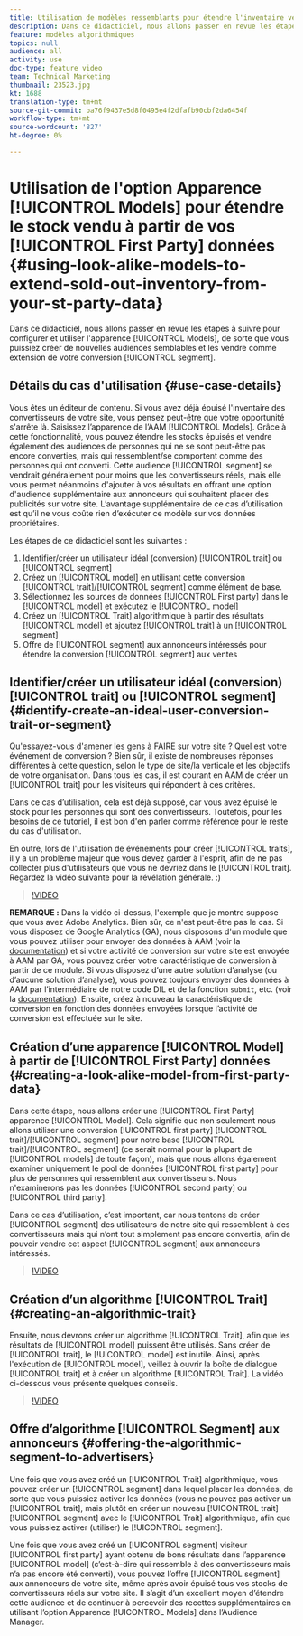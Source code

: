 ```yaml
---
title: Utilisation de modèles ressemblants pour étendre l'inventaire vendu à partir de vos données propriétaires
description: Dans ce didacticiel, nous allons passer en revue les étapes à suivre pour configurer et utiliser des modèles ressemblants à un look, de sorte que vous puissiez créer de nouvelles audiences semblables et les vendre comme une extension à votre segment de conversion.
feature: modèles algorithmiques
topics: null
audience: all
activity: use
doc-type: feature video
team: Technical Marketing
thumbnail: 23523.jpg
kt: 1688
translation-type: tm+mt
source-git-commit: ba76f9437e5d8f0495e4f2dfafb90cbf2da6454f
workflow-type: tm+mt
source-wordcount: '827'
ht-degree: 0%

---
```



# Utilisation de l&#39;option Apparence [!UICONTROL Models] pour étendre le stock vendu à partir de vos [!UICONTROL First Party] données {#using-look-alike-models-to-extend-sold-out-inventory-from-your-st-party-data}

Dans ce didacticiel, nous allons passer en revue les étapes à suivre pour configurer et utiliser l&#39;apparence [!UICONTROL Models], de sorte que vous puissiez créer de nouvelles audiences semblables et les vendre comme extension de votre conversion [!UICONTROL segment].

## Détails du cas d&#39;utilisation {#use-case-details}

Vous êtes un éditeur de contenu. Si vous avez déjà épuisé l&#39;inventaire des convertisseurs de votre site, vous pensez peut-être que votre opportunité s&#39;arrête là. Saisissez l’apparence de l’AAM [!UICONTROL Models]. Grâce à cette fonctionnalité, vous pouvez étendre les stocks épuisés et vendre également des audiences de personnes qui ne se sont peut-être pas encore converties, mais qui ressemblent/se comportent comme des personnes qui ont converti. Cette audience [!UICONTROL segment] se vendrait généralement pour moins que les convertisseurs réels, mais elle vous permet néanmoins d&#39;ajouter à vos résultats en offrant une option d&#39;audience supplémentaire aux annonceurs qui souhaitent placer des publicités sur votre site. L’avantage supplémentaire de ce cas d’utilisation est qu’il ne vous coûte rien d’exécuter ce modèle sur vos données propriétaires.

Les étapes de ce didacticiel sont les suivantes :

1. Identifier/créer un utilisateur idéal (conversion) [!UICONTROL trait] ou [!UICONTROL segment]
1. Créez un [!UICONTROL model] en utilisant cette conversion [!UICONTROL trait]/[!UICONTROL segment] comme élément de base.
1. Sélectionnez les sources de données [!UICONTROL First party] dans le [!UICONTROL model] et exécutez le [!UICONTROL model]
1. Créez un [!UICONTROL Trait] algorithmique à partir des résultats [!UICONTROL model] et ajoutez [!UICONTROL trait] à un [!UICONTROL segment]
1. Offre de [!UICONTROL segment] aux annonceurs intéressés pour étendre la conversion [!UICONTROL segment] aux ventes

## Identifier/créer un utilisateur idéal (conversion) [!UICONTROL trait] ou [!UICONTROL segment] {#identify-create-an-ideal-user-conversion-trait-or-segment}

Qu&#39;essayez-vous d&#39;amener les gens à FAIRE sur votre site ? Quel est votre événement de conversion ? Bien sûr, il existe de nombreuses réponses différentes à cette question, selon le type de site/la verticale et les objectifs de votre organisation. Dans tous les cas, il est courant en AAM de créer un [!UICONTROL trait] pour les visiteurs qui répondent à ces critères.

Dans ce cas d’utilisation, cela est déjà supposé, car vous avez épuisé le stock pour les personnes qui sont des convertisseurs. Toutefois, pour les besoins de ce tutoriel, il est bon d&#39;en parler comme référence pour le reste du cas d&#39;utilisation.

En outre, lors de l&#39;utilisation de événements pour créer [!UICONTROL traits], il y a un problème majeur que vous devez garder à l&#39;esprit, afin de ne pas collecter plus d&#39;utilisateurs que vous ne devriez dans le [!UICONTROL trait]. Regardez la vidéo suivante pour la révélation générale. :)

>[!VIDEO](https://video.tv.adobe.com/v/23431/?quality=12)

**REMARQUE :** Dans la vidéo ci-dessus, l&#39;exemple que je montre suppose que vous avez Adobe Analytics. Bien sûr, ce n&#39;est peut-être pas le cas. Si vous disposez de Google Analytics (GA), nous disposons d&#39;un module que vous pouvez utiliser pour envoyer des données à AAM (voir la [documentation](https://marketing.adobe.com/resources/help/en_US/aam/dil-google-universal-analytics.html)) et si votre activité de conversion sur votre site est envoyée à AAM par GA, vous pouvez créer votre caractéristique de conversion à partir de ce module. Si vous disposez d’une autre solution d’analyse (ou d’aucune solution d’analyse), vous pouvez toujours envoyer des données à AAM par l’intermédiaire de notre code DIL et de la fonction `submit`, etc. (voir la [documentation](https://marketing.adobe.com/resources/help/en_US/aam/c_dil.html)). Ensuite, créez à nouveau la caractéristique de conversion en fonction des données envoyées lorsque l’activité de conversion est effectuée sur le site.

## Création d’une apparence [!UICONTROL Model] à partir de [!UICONTROL First Party] données {#creating-a-look-alike-model-from-first-party-data}

Dans cette étape, nous allons créer une [!UICONTROL First Party] apparence [!UICONTROL Model]. Cela signifie que non seulement nous allons utiliser une conversion [!UICONTROL first party] [!UICONTROL trait]/[!UICONTROL segment] pour notre base [!UICONTROL trait]/[!UICONTROL segment] (ce serait normal pour la plupart de [!UICONTROL models] de toute façon), mais que nous allons également examiner uniquement le pool de données [!UICONTROL first party] pour plus de personnes qui ressemblent aux convertisseurs. Nous n&#39;examinerons pas les données [!UICONTROL second party] ou [!UICONTROL third party].

Dans ce cas d’utilisation, c’est important, car nous tentons de créer [!UICONTROL segment] des utilisateurs de notre site qui ressemblent à des convertisseurs mais qui n’ont tout simplement pas encore convertis, afin de pouvoir vendre cet aspect [!UICONTROL segment] aux annonceurs intéressés.

>[!VIDEO](https://video.tv.adobe.com/v/23504/?quality-12)

## Création d’un algorithme [!UICONTROL Trait] {#creating-an-algorithmic-trait}

Ensuite, nous devrons créer un algorithme [!UICONTROL Trait], afin que les résultats de [!UICONTROL model] puissent être utilisés. Sans créer de [!UICONTROL trait], le [!UICONTROL model] est inutile. Ainsi, après l&#39;exécution de [!UICONTROL model], veillez à ouvrir la boîte de dialogue [!UICONTROL trait] et à créer un algorithme [!UICONTROL Trait]. La vidéo ci-dessous vous présente quelques conseils.

>[!VIDEO](https://video.tv.adobe.com/v/23523/?quality=12)

## Offre d’algorithme [!UICONTROL Segment] aux annonceurs {#offering-the-algorithmic-segment-to-advertisers}

Une fois que vous avez créé un [!UICONTROL Trait] algorithmique, vous pouvez créer un [!UICONTROL segment] dans lequel placer les données, de sorte que vous puissiez activer les données (vous ne pouvez pas activer un [!UICONTROL trait], mais plutôt en créer un nouveau [!UICONTROL trait] [!UICONTROL segment] avec le [!UICONTROL Trait] algorithmique, afin que vous puissiez activer (utiliser) le [!UICONTROL segment].

Une fois que vous avez créé un [!UICONTROL segment] visiteur [!UICONTROL first party] ayant obtenu de bons résultats dans l’apparence [!UICONTROL model] (c’est-à-dire qui ressemble à des convertisseurs mais n’a pas encore été converti), vous pouvez l’offre [!UICONTROL segment] aux annonceurs de votre site, même après avoir épuisé tous vos stocks de convertisseurs réels sur votre site. Il s’agit d’un excellent moyen d’étendre cette audience et de continuer à percevoir des recettes supplémentaires en utilisant l’option Apparence [!UICONTROL Models] dans l’Audience Manager.
